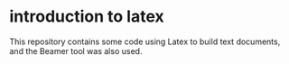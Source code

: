 # introduction to latex
This repository contains some code using Latex to build text documents, and the Beamer tool was also used.
